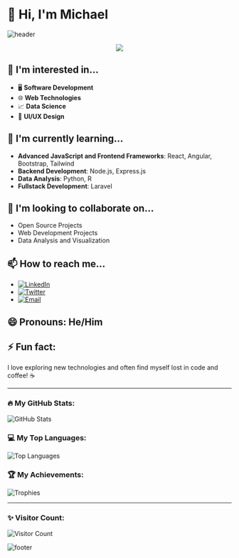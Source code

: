 # 👋 Hi, I'm Michael

![header](https://capsule-render.vercel.app/api?type=waving&color=gradient&height=200&section=header&text=Welcome%20to%20My%20GitHub!&fontSize=40&animation=fadeIn)

<!-- Animasi Teks -->
<p align="center">
  <a href="https://github.com/username123">
    <img src="https://readme-typing-svg.demolab.com?font=Fira+Code&size=24&duration=4000&pause=1000&color=27F7D6&center=true&vCenter=true&width=500&height=50&lines=Halo%2C+Saya+adalah+%40username123!;Selamat+Datang+di+Profil+GitHub+Saya!;Saya+senang+berkarya+dan+berbagi!">
  </a>
</p>

## 👀 I'm interested in...

- 🖥️ **Software Development**
- 🌐 **Web Technologies**
- 📈 **Data Science**
- 🎨 **UI/UX Design**

## 🌱 I'm currently learning...

- **Advanced JavaScript and Frontend Frameworks**: React, Angular, Bootstrap, Tailwind
- **Backend Development**: Node.js, Express.js
- **Data Analysis**: Python, R
- **Fullstack Development**: Laravel

## 💞️ I'm looking to collaborate on...

- Open Source Projects
- Web Development Projects
- Data Analysis and Visualization

## 📫 How to reach me...

- [![LinkedIn](https://img.shields.io/badge/-LinkedIn-blue?style=flat&logo=Linkedin&logoColor=white)](https://www.linkedin.com/in/yourprofile)
- [![Twitter](https://img.shields.io/badge/-Twitter-blue?style=flat&logo=Twitter&logoColor=white)](https://twitter.com/yourprofile)
- [![Email](https://img.shields.io/badge/-Email-c14438?style=flat&logo=Gmail&logoColor=white)](mailto:your-email@example.com)

## 😄 Pronouns: He/Him

## ⚡ Fun fact: 
I love exploring new technologies and often find myself lost in code and coffee! ☕

---

### 🔥 My GitHub Stats:

![GitHub Stats](https://github-readme-stats.vercel.app/api?username=yourusername&show_icons=true&theme=radical)

### 💻 My Top Languages:

![Top Languages](https://github-readme-stats.vercel.app/api/top-langs/?username=yourusername&layout=compact&theme=radical)

### 🏆 My Achievements:

![Trophies](https://github-profile-trophy.vercel.app/?username=yourusername&theme=radical&no-frame=true&row=1)

---

### ✨ Visitor Count:

![Visitor Count](https://komarev.com/ghpvc/?username=yourusername&color=green)

![footer](https://capsule-render.vercel.app/api?type=waving&color=gradient&height=100&section=footer)
